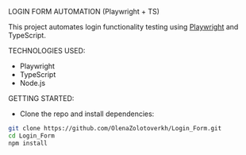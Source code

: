 LOGIN FORM AUTOMATION (Playwright + TS)

This project automates login functionality testing using [Playwright](https://playwright.dev/) and TypeScript.

TECHNOLOGIES USED:
- Playwright
- TypeScript
- Node.js

GETTING STARTED:
 - Clone the repo and install dependencies:

```bash
git clone https://github.com/OlenaZolotoverkh/Login_Form.git
cd Login_Form
npm install
